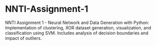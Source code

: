 # NNTI-Assignment-1
NNTI Assignment 1 - Neural Network and Data Generation with Python: Implementation of clustering, XOR dataset generation, visualization, and classification using SVM. Includes analysis of decision boundaries and impact of outliers.
